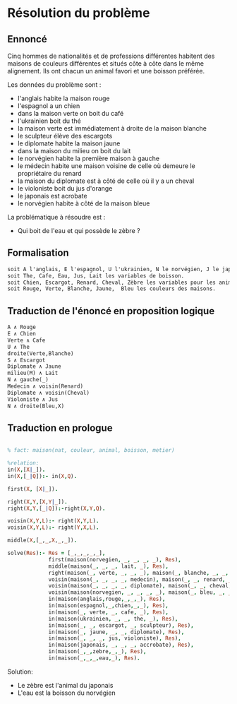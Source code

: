 # Résolution du problème


## Ennoncé

Cinq hommes de nationalités et de professions différentes habitent des maisons de couleurs différentes et situés côte à côte dans le même alignement. Ils ont chacun un animal favori et une boisson préférée.

Les données du problème sont :

- l'anglais habite la maison rouge
- l'espagnol a un chien
- dans la maison verte on boit du café
- l'ukrainien boit du thé
- la maison verte est immédiatement à droite de la maison blanche
- le sculpteur élève des escargots
- le diplomate habite la maison jaune
- dans la maison du milieu on boit du lait
- le norvégien habite la première maison à gauche
- le médecin habite une maison voisine de celle où demeure le propriétaire du renard
- la maison du diplomate est à côté de celle où il y a un cheval
- le violoniste boit du jus d'orange
- le japonais est acrobate
- le norvégien habite à côté de la maison bleue

La problématique à résoudre est :

- Qui boit de l'eau et qui possède le zèbre ?

## Formalisation

```Ocaml
soit A l'anglais, E l'espagnol, U l'ukrainien, N le norvégien, J le japonais.
soit The, Cafe, Eau, Jus, Lait les variables de boisson.
soit Chien, Escargot, Renard, Cheval, Zèbre les variables pour les animaux.
soit Rouge, Verte, Blanche, Jaune,  Bleu les couleurs des maisons.
```

## Traduction de l'énoncé en proposition logique

```OCaml
A ∧ Rouge
E ∧ Chien
Verte ∧ Cafe
U ∧ The
droite(Verte,Blanche)
S ∧ Escargot
Diplomate ∧ Jaune
milieu(M) ∧ Lait
N ∧ gauche(_)
Medecin ∧ voisin(Renard)
Diplomate ∧ voisin(Cheval)
Violoniste ∧ Jus
N ∧ droite(Bleu,X)
```

## Traduction en prologue

```prolog

% fact: maison(nat, couleur, animal, boisson, metier)

%relation:
in(X,[X|_]).
in(X,[_|Q]):- in(X,Q).

first(X, [X|_]).

right(X,Y,[X,Y|_]).
right(X,Y,[_|Q]):-right(X,Y,Q).

voisin(X,Y,L):- right(X,Y,L).
voisin(X,Y,L):- right(Y,X,L).

middle(X,[_,_,X,_,_]).

solve(Res):- Res = [_,_,_,_,_],
             first(maison(norvegien, _, _, _, _), Res),
             middle(maison(_, _, _, lait, _), Res),
             right(maison(_, verte, _, _, _), maison(_, blanche, _, _, _), Res),
             voisin(maison(_, _, _, _, medecin), maison(_, _, renard, _, _), Res),
             voisin(maison(_, _, _, _, diplomate), maison(_, _, cheval, _, _), Res),
             voisin(maison(norvegien, _, _, _, _), maison(_, bleu, _, _, _), Res),
             in(maison(anglais,rouge,_,_,_), Res),
             in(maison(espagnol,_,chien,_,_), Res),
             in(maison(_, verte, _, cafe, _), Res),
             in(maison(ukrainien, _, _, the, _), Res),
             in(maison(_, _, escargot, _, sculpteur), Res),
             in(maison(_, jaune, _, _, diplomate), Res),
             in(maison(_, _, _, jus, violoniste), Res),
             in(maison(japonais, _, _, _, accrobate), Res),
             in(maison(_,_,zebre,_,_), Res),
             in(maison(_,_,_,eau,_), Res).
```

Solution:

- Le zèbre est l'animal du japonais
- L'eau est la boisson du norvégien